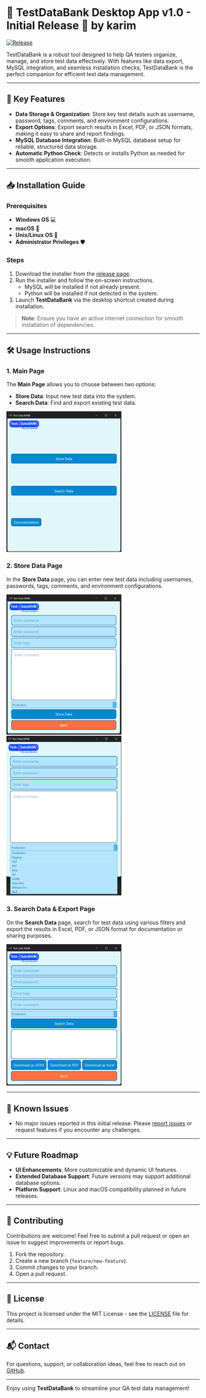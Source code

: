 # 🏦 TestDataBank Desktop App v1.0 - Initial Release 🚀 by karim 

[![Release](https://img.shields.io/badge/Download-TestDataBank_v0.1.0-blue?style=for-the-badge)](https://github.com/karim-belboukhari/TestDataBank_By_Karim/releases/tag/v0.1.0)

TestDataBank is a robust tool designed to help QA testers organize, manage, and store test data effectively. With features like data export, MySQL integration, and seamless installation checks, TestDataBank is the perfect companion for efficient test data management.

---

## 🎉 Key Features

- **Data Storage & Organization**: Store key test details such as username, password, tags, comments, and environment configurations.
- **Export Options**: Export search results in Excel, PDF, or JSON formats, making it easy to share and report findings.
- **MySQL Database Integration**: Built-in MySQL database setup for reliable, structured data storage.
- **Automatic Python Check**: Detects or installs Python as needed for smooth application execution.

---

## 📥 Installation Guide

### Prerequisites
- **Windows OS** 💻
- **macOS** 🍏
- **Unix/Linux OS** 🐧
- **Administrator Privileges** 🛡️

### Steps
1. Download the installer from the [release page](https://github.com/karim-belboukhari/TestDataBank_By_Karim/releases/tag/v0.1.0).
2. Run the installer and follow the on-screen instructions.
   - MySQL will be installed if not already present.
   - Python will be installed if not detected in the system.
3. Launch **TestDataBank** via the desktop shortcut created during installation.

> **Note**: Ensure you have an active internet connection for smooth installation of dependencies.

---

## 🛠️ Usage Instructions

### 1. **Main Page**

The **Main Page** allows you to choose between two options:
- **Store Data**: Input new test data into the system.
- **Search Data**: Find and export existing test data.

<img src="images/mainpage.png" alt="Main Page Interface" width="300"/> 

### 2. **Store Data Page**

In the **Store Data** page, you can enter new test data including usernames, passwords, tags, comments, and environment configurations.

<img src="images/storedata.png" alt="Store Data Interface" width="300"/> 
<img src="images/storebyenv.png" alt="Store by Environment" width="300"/>

### 3. **Search Data & Export Page**

On the **Search Data** page, search for test data using various filters and export the results in Excel, PDF, or JSON format for documentation or sharing purposes.

<img src="images/serachdata.png" alt="Search & Export Interface" width="300"/>

---

## 📝 Known Issues
- No major issues reported in this initial release. Please [report issues](https://github.com/karim-belboukhari/TestDataBank_By_Karim/issues) or request features if you encounter any challenges.

---

## 💡 Future Roadmap

- **UI Enhancements**: More customizable and dynamic UI features.
- **Extended Database Support**: Future versions may support additional database options.
- **Platform Support**: Linux and macOS compatibility planned in future releases.

---

## 🙌 Contributing

Contributions are welcome! Feel free to submit a pull request or open an issue to suggest improvements or report bugs.

1. Fork the repository.
2. Create a new branch (`feature/new-feature`).
3. Commit changes to your branch.
4. Open a pull request.

---

## 📄 License

This project is licensed under the MIT License - see the [LICENSE](LICENSE) file for details.

---

## 📬 Contact

For questions, support, or collaboration ideas, feel free to reach out on [GitHub](https://github.com/karim-belboukhari).

---

Enjoy using **TestDataBank** to streamline your QA test data management!
